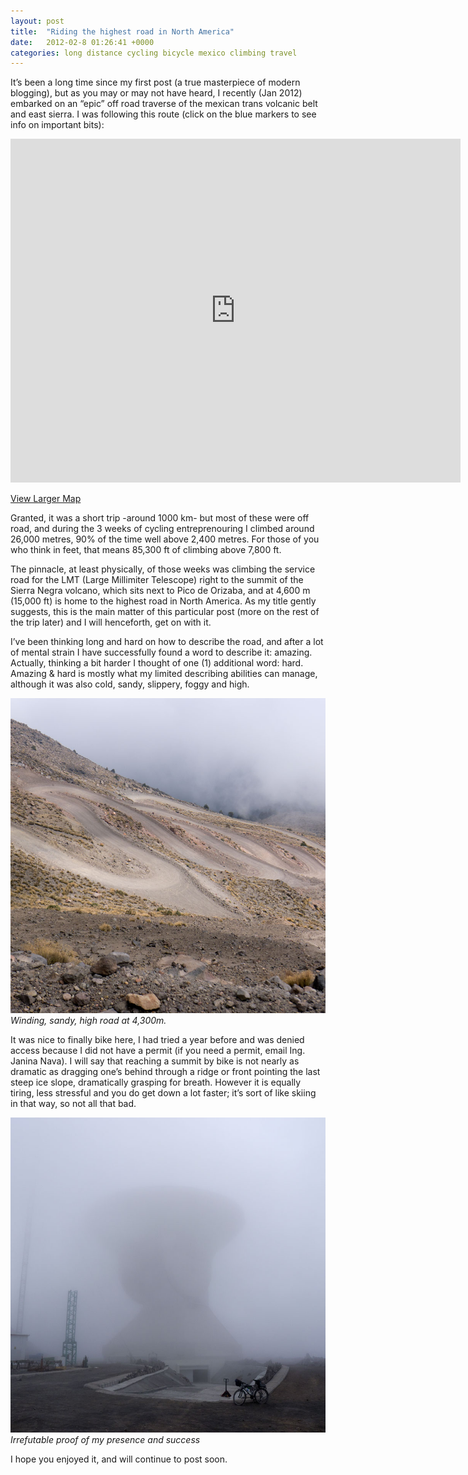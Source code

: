 ```yaml
---
layout: post
title:  "Riding the highest road in North America"
date:   2012-02-8 01:26:41 +0000
categories: long distance cycling bicycle mexico climbing travel
---
```


It’s been a long time since my first post (a true masterpiece of modern blogging), but as you may or may not have heard, I recently (Jan 2012) embarked on an “epic” off road traverse of the mexican trans volcanic belt and east sierra. I was following this route (click on the blue markers to see info on important bits):

<iframe src="https://widgets.scribblemaps.com/sm/?d=true&z=true&l=true&id=chevevolcan&s" allow="geolocation" allowfullscreen width="720" height="550" frameborder="0" title="Eje volcanico transversal" loading="lazy" webkitallowfullscreen mozallowfullscreen allowfullscreen></iframe>

[View Larger Map](https://www.scribblemaps.com/maps/view/Eje_volcanico_transversal/chevevolcan)


Granted, it was a short trip -around 1000 km- but most of these were off road, and during the 3 weeks of cycling entreprenouring I climbed around 26,000 metres, 90% of the time well above 2,400 metres. For those of you who think in feet, that means 85,300 ft of climbing above 7,800 ft.

The pinnacle, at least physically, of those weeks was climbing the service road for the LMT (Large Millimiter Telescope) right to the summit of the Sierra Negra volcano, which sits next to Pico de Orizaba, and at 4,600 m (15,000 ft) is home to the highest road in North America. As my title gently suggests, this is the main matter of this particular post (more on the rest of the trip later) and I will henceforth, get on with it.

I’ve been thinking long and hard on how to describe the road, and after a lot of mental strain I have successfully found a word to describe it: amazing. Actually, thinking a bit harder I thought of one (1) additional word: hard. Amazing & hard is mostly what my limited describing abilities can manage, although it was also cold, sandy, slippery, foggy and high.

![Winding, sandy, high road at 4,300m](/assets/imgs/gtmroad.jpg)
*Winding, sandy, high road at 4,300m.*

It was nice to finally bike here, I had tried a year before and was denied access because I did not have a permit (if you need a permit, email Ing. Janina Nava). I will say that reaching a summit by bike is not nearly as dramatic as dragging one’s behind through a ridge or front pointing the last steep ice slope, dramatically grasping for breath. However it is equally tiring, less stressful and you do get down a lot faster; it’s sort of like skiing in that way, so not all that bad.

![Irrefutable proof of my presence and success.](/assets/imgs/gtmb.jpg)
*Irrefutable proof of my presence and success*

I hope you enjoyed it, and will continue to post soon.